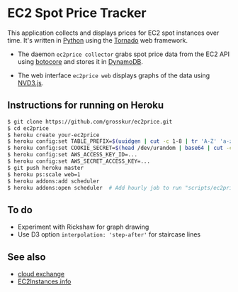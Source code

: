 # EC2 Spot Price Tracker

This application collects and displays prices for EC2 spot instances
over time. It's written in [Python](http://www.python.org/) using the
[Tornado](http://www.tornadoweb.org/) web framework.

* The daemon `ec2price collector` grabs spot price data from the EC2
  API using [botocore](https://github.com/boto/botocore) and stores it
  in [DynamoDB](http://aws.amazon.com/dynamodb/).

* The web interface `ec2price web` displays graphs of the data using
  [NVD3.js](http://nvd3.org/).

## Instructions for running on Heroku

```bash
$ git clone https://github.com/grosskur/ec2price.git
$ cd ec2price
$ heroku create your-ec2price
$ heroku config:set TABLE_PREFIX=$(uuidgen | cut -c 1-8 | tr 'A-Z' 'a-z')
$ heroku config:set COOKIE_SECRET=$(head /dev/urandom | base64 | cut -c 1-40)
$ heroku config:set AWS_ACCESS_KEY_ID=...
$ heroku config:set AWS_SECRET_ACCESS_KEY=...
$ git push heroku master
$ heroku ps:scale web=1
$ heroku addons:add scheduler
$ heroku addons:open scheduler  # Add hourly job to run "scripts/ec2price collector"
```

## To do

* Experiment with Rickshaw for graph drawing
 * Use D3 option `interpolation: 'step-after'` for staircase lines

## See also

* [cloud exchange](http://cloudexchange.org/)
* [EC2Instances.info](http://ec2instances.info/)

